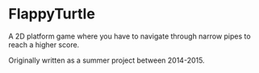 # FlappyTurtle
A 2D platform game where you have to navigate through narrow pipes to reach a higher score.

Originally written as a summer project between 2014-2015. 
